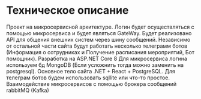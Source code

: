 # Техническое описание

Проект на микросервисной архитектуре.
Логин будет осуществляться с помощью микросервиса и будет являться GateWay.
Будет реализовано API для общения внешних систем через шину сообщений.
Независимо от остальной части сайта будут работать несколько телеграмм ботов
(Информация о сотрудниках и Получение расписания мероприятий, Бот помощник).
Разработка на ASP.NET Core 8
Для микросервиса логина используем бд MongoDB (Если усложнить тогда можно заменить на postgresql).
Основное тело сайта .NET + React + PostgreSQL.
Для телеграм ботов будем использовать sqllite или что-то простое.
Взаимодействие микросервисов с помощью брокера сообщений rabbitMQ (Kafka)
